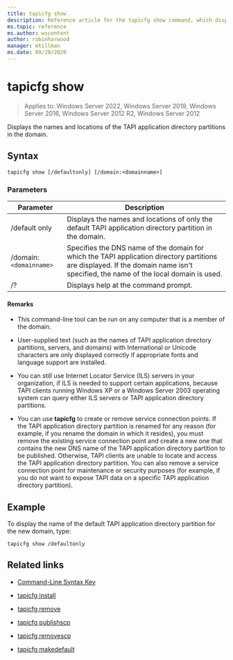 ```yaml
---
title: tapicfg show
description: Reference article for the tapicfg show command, which displays the names and locations of the TAPI application directory partitions in the domain.
ms.topic: reference
ms.author: wscontent
author: robinharwood
manager: mtillman
ms.date: 09/29/2020
---
```


# tapicfg show

>Applies to: Windows Server 2022, Windows Server 2019, Windows Server 2016, Windows Server 2012 R2, Windows Server 2012

Displays the names and locations of the TAPI application directory partitions in the domain.

## Syntax

```
tapicfg show [/defaultonly] [/domain:<domainname>]
```

### Parameters

| Parameter | Description |
|--|--|
| /default only | Displays the names and locations of only the default TAPI application directory partition in the domain. |
| /domain: `<domainname>` | Specifies the DNS name of the domain for which the TAPI application directory partitions are displayed. If the domain name isn't specified, the name of the local domain is used. |
| /? | Displays help at the command prompt. |

#### Remarks

- This command-line tool can be run on any computer that is a member of the domain.

- User-supplied text (such as the names of TAPI application directory partitions, servers, and domains) with International or Unicode characters are only displayed correctly if appropriate fonts and language support are installed.

- You can still use Internet Locator Service (ILS) servers in your organization, if ILS is needed to support certain applications, because TAPI clients running Windows XP or a Windows Server 2003 operating system can query either ILS servers or TAPI application directory partitions.

- You can use **tapicfg** to create or remove service connection points. If the TAPI application directory partition is renamed for any reason (for example, if you rename the domain in which it resides), you must remove the existing service connection point and create a new one that contains the new DNS name of the TAPI application directory partition to be published. Otherwise, TAPI clients are unable to locate and access the TAPI application directory partition. You can also remove a service connection point for maintenance or security purposes (for example, if you do not want to expose TAPI data on a specific TAPI application directory partition).

## Example

To display the name of the default TAPI application directory partition for the new domain, type:

```
tapicfg show /defaultonly
```

## Related links

- [Command-Line Syntax Key](command-line-syntax-key.md)

- [tapicfg install](tapicfg-install.md)

- [tapicfg remove](tapicfg-remove.md)

- [tapicfg publishscp](tapicfg-publishscp.md)

- [tapicfg removescp](tapicfg-removescp.md)

- [tapicfg makedefault](tapicfg-makedefault.md)
